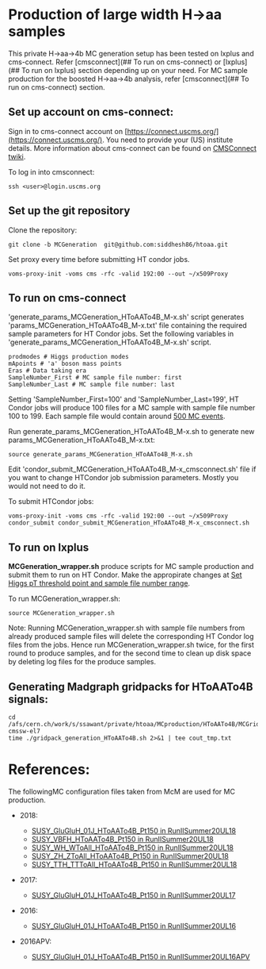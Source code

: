 # Production of large width H->aa samples

This private H->aa->4b MC generation setup has been tested on lxplus and cms-connect. Refer [cmsconnect](## To run on cms-connect) or [lxplus](## To run on lxplus) section depending up on your need. 
For MC sample production for the boosted H->aa->4b analysis, refer  [cmsconnect](## To run on cms-connect) section.

## Set up account on cms-connect:
Sign in to cms-connect account on [https://connect.uscms.org/](https://connect.uscms.org/). You need to provide your (US) institute details. More information about cms-connect can be found on [CMSConnect twiki](https://twiki.cern.ch/twiki/bin/view/CMSPublic/WorkBookCMSConnect).

To log in into cmsconnect:
```
ssh <user>@login.uscms.org
```


## Set up the git repository
Clone the repository:
```
git clone -b MCGeneration  git@github.com:siddhesh86/htoaa.git
```

Set proxy every time before submitting HT condor jobs.
```
voms-proxy-init -voms cms -rfc -valid 192:00 --out ~/x509Proxy
```

## To run on cms-connect
'generate_params_MCGeneration_HToAATo4B_M-x.sh' script generates 'params_MCGeneration_HToAATo4B_M-x.txt' file containing the required sample parameters for HT Condor jobs. Set the following variables in 'generate_params_MCGeneration_HToAATo4B_M-x.sh' script.
```
prodmodes # Higgs production modes
mApoints # 'a' boson mass points
Eras # Data taking era
SampleNumber_First # MC sample file number: first
SampleNumber_Last # MC sample file number: last 
```
Setting 'SampleNumber_First=100' and 'SampleNumber_Last=199', HT Condor jobs will produce 100 files for a MC sample with sample file number 100 to 199. Each sample file would contain around [500 MC events](https://github.com/siddhesh86/htoaa/blob/a9d7f666fa4b10330484fe5e8dae9abf1b51a0b7/generate_params_MCGeneration_HToAATo4B_M-x.sh#L71-L80). 

Run generate_params_MCGeneration_HToAATo4B_M-x.sh to generate new params_MCGeneration_HToAATo4B_M-x.txt:
```
source generate_params_MCGeneration_HToAATo4B_M-x.sh
```

Edit 'condor_submit_MCGeneration_HToAATo4B_M-x_cmsconnect.sh' file if you want to change HTCondor job submission parameters. Mostly you would not need to do it.

To submit HTCondor jobs:
```
voms-proxy-init -voms cms -rfc -valid 192:00 --out ~/x509Proxy
condor_submit condor_submit_MCGeneration_HToAATo4B_M-x_cmsconnect.sh 
```



## To run on lxplus
**MCGeneration_wrapper.sh** produce scripts for MC sample production and submit them to run on HT Condor. Make the appropirate changes at
[Set Higgs pT threshold point and sample file number range](https://github.com/siddhesh86/htoaa/blob/50d733bfe8790a526f168617b98b51b9e5b8ba4c/MCGeneration_wrapper.sh#L15-L29).


To run MCGeneration_wrapper.sh:
```
source MCGeneration_wrapper.sh
```

Note: Running MCGeneration_wrapper.sh with sample file numbers from already produced sample files will delete the corresponding HT Condor log files from the jobs. Hence run MCGeneration_wrapper.sh twice, for the first round to produce samples, and for the second time to clean up disk space by deleting log files for the produce samples.

## Generating Madgraph gridpacks for HToAATo4B signals:
```
cd /afs/cern.ch/work/s/ssawant/private/htoaa/MCproduction/HToAATo4B/MCGridpacks/genproductions/bin/MadGraph5_aMCatNLO
cmssw-el7
time ./gridpack_generation_HToAATo4B.sh 2>&1 | tee cout_tmp.txt
```


# References:
The followingMC configuration files taken from McM are used for MC production.
- 2018:
  - [SUSY_GluGluH_01J_HToAATo4B_Pt150 in RunIISummer20UL18](https://cms-pdmv-prod.web.cern.ch/mcm/chained_requests?prepid=HIG-chain_RunIISummer20UL18wmLHEGEN_flowRunIISummer20UL18SIM_flowRunIISummer20UL18DIGIPremix_flowRunIISummer20UL18HLT_flowRunIISummer20UL18RECO_flowRunIISummer20UL18MiniAODv2_flowRunIISummer20UL18NanoAODv9-01966&page=0&shown=15)
  - [SUSY_VBFH_HToAATo4B_Pt150 in RunIISummer20UL18](https://cms-pdmv-prod.web.cern.ch/mcm/chained_requests?contains=HIG-RunIISummer20UL18wmLHEGEN-02533&page=0&shown=15)
  - [SUSY_WH_WToAll_HToAATo4B_Pt150 in RunIISummer20UL18](https://cms-pdmv-prod.web.cern.ch/mcm/chained_requests?contains=HIG-RunIISummer20UL18wmLHEGEN-02555&page=0&shown=15)
  - [SUSY_ZH_ZToAll_HToAATo4B_Pt150 in RunIISummer20UL18](https://cms-pdmv-prod.web.cern.ch/mcm/chained_requests?contains=HIG-RunIISummer20UL18wmLHEGEN-02577&page=0&shown=15)
  - [SUSY_TTH_TTToAll_HToAATo4B_Pt150 in RunIISummer20UL18](https://cms-pdmv-prod.web.cern.ch/mcm/chained_requests?contains=HIG-RunIISummer20UL18wmLHEGEN-02599&page=0&shown=15)

- 2017:
  - [SUSY_GluGluH_01J_HToAATo4B_Pt150 in RunIISummer20UL17](https://cms-pdmv-prod.web.cern.ch/mcm/chained_requests?contains=HIG-RunIISummer20UL17wmLHEGEN-02463&page=0&shown=15)
- 2016:
  - [SUSY_GluGluH_01J_HToAATo4B_Pt150 in RunIISummer20UL16](https://cms-pdmv-prod.web.cern.ch/mcm/chained_requests?contains=HIG-RunIISummer20UL16wmLHEGEN-02538&page=0&shown=15)
- 2016APV:
  - [SUSY_GluGluH_01J_HToAATo4B_Pt150 in RunIISummer20UL16APV](https://cms-pdmv-prod.web.cern.ch/mcm/chained_requests?contains=HIG-RunIISummer20UL16wmLHEGENAPV-02022&page=0&shown=15)


